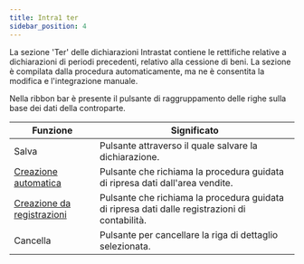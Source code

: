 ```yaml
---
title: Intra1 ter
sidebar_position: 4
---
```


La sezione 'Ter' delle dichiarazioni Intrastat contiene le rettifiche relative a dichiarazioni di periodi precedenti, relativo alla cessione di beni. La sezione è compilata dalla procedura automaticamente, ma ne è consentita la modifica e l'integrazione manuale.

Nella ribbon bar è presente il pulsante di raggruppamento delle righe sulla base dei dati della controparte.



| Funzione | Significato |
| --- | --- |
| Salva | Pulsante attraverso il quale salvare la dichiarazione. |
|  [Creazione automatica](/docs/finance-area/declarations/intrastat/automatic-creation-intrastat1/automatic-creation)  | Pulsante che richiama la procedura guidata di ripresa dati dall'area vendite. |
|  [Creazione da registrazioni](/docs/finance-area/declarations/intrastat/create-from-records-intrastat1/create-from-records-intrastat1-intro)  | Pulsante che richiama la procedura guidata di ripresa dati dalle registrazioni di contabilità. |
| Cancella | Pulsante per cancellare la riga di dettaglio selezionata. |







